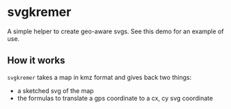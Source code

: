 # svgkremer
A simple helper to create geo-aware svgs. See this demo for an example of use.

## How it works
`svgkremer` takes a map in kmz format and gives back two things:
- a sketched svg of the map
- the formulas to translate a gps coordinate to a cx, cy svg coordinate
